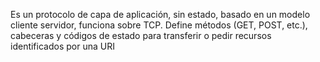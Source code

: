Es un protocolo de capa de aplicación, sin estado, basado en un modelo cliente servidor, funciona sobre TCP. Define métodos (GET, POST, etc.), cabeceras y códigos de estado para transferir o pedir recursos identificados por una URI
